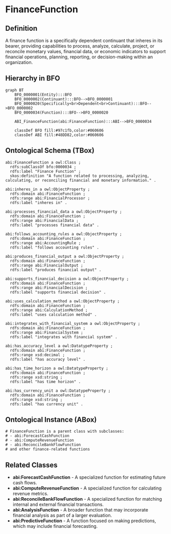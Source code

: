 # FinanceFunction

## Definition
A finance function is a specifically dependent continuant that inheres in its bearer, providing capabilities to process, analyze, calculate, project, or reconcile monetary values, financial data, or economic indicators to support financial operations, planning, reporting, or decision-making within an organization.

## Hierarchy in BFO
```mermaid
graph BT
    BFO_0000001(Entity):::BFO
    BFO_0000002(Continuant):::BFO-->BFO_0000001
    BFO_0000020(Specifically<br>Dependent<br>Continuant):::BFO-->BFO_0000002
    BFO_0000034(Function):::BFO-->BFO_0000020
    
    ABI_FinanceFunction(abi:FinanceFunction):::ABI-->BFO_0000034
    
    classDef BFO fill:#97c1fb,color:#060606
    classDef ABI fill:#48DD82,color:#060606
```

## Ontological Schema (TBox)
```turtle
abi:FinanceFunction a owl:Class ;
  rdfs:subClassOf bfo:0000034 ;
  rdfs:label "Finance Function" ;
  skos:definition "A function related to processing, analyzing, calculating, or reconciling financial and monetary information." .

abi:inheres_in a owl:ObjectProperty ;
  rdfs:domain abi:FinanceFunction ;
  rdfs:range abi:FinancialProcessor ;
  rdfs:label "inheres in" .

abi:processes_financial_data a owl:ObjectProperty ;
  rdfs:domain abi:FinanceFunction ;
  rdfs:range abi:FinancialData ;
  rdfs:label "processes financial data" .

abi:follows_accounting_rules a owl:ObjectProperty ;
  rdfs:domain abi:FinanceFunction ;
  rdfs:range abi:AccountingRule ;
  rdfs:label "follows accounting rules" .

abi:produces_financial_output a owl:ObjectProperty ;
  rdfs:domain abi:FinanceFunction ;
  rdfs:range abi:FinancialOutput ;
  rdfs:label "produces financial output" .

abi:supports_financial_decision a owl:ObjectProperty ;
  rdfs:domain abi:FinanceFunction ;
  rdfs:range abi:FinancialDecision ;
  rdfs:label "supports financial decision" .

abi:uses_calculation_method a owl:ObjectProperty ;
  rdfs:domain abi:FinanceFunction ;
  rdfs:range abi:CalculationMethod ;
  rdfs:label "uses calculation method" .

abi:integrates_with_financial_system a owl:ObjectProperty ;
  rdfs:domain abi:FinanceFunction ;
  rdfs:range abi:FinancialSystem ;
  rdfs:label "integrates with financial system" .

abi:has_accuracy_level a owl:DatatypeProperty ;
  rdfs:domain abi:FinanceFunction ;
  rdfs:range xsd:decimal ;
  rdfs:label "has accuracy level" .

abi:has_time_horizon a owl:DatatypeProperty ;
  rdfs:domain abi:FinanceFunction ;
  rdfs:range xsd:string ;
  rdfs:label "has time horizon" .

abi:has_currency_unit a owl:DatatypeProperty ;
  rdfs:domain abi:FinanceFunction ;
  rdfs:range xsd:string ;
  rdfs:label "has currency unit" .
```

## Ontological Instance (ABox)
```turtle
# FinanceFunction is a parent class with subclasses:
# - abi:ForecastCashFunction
# - abi:ComputeRevenueFunction
# - abi:ReconcileBankFlowFunction
# and other finance-related functions
```

## Related Classes
- **abi:ForecastCashFunction** - A specialized function for estimating future cash flows.
- **abi:ComputeRevenueFunction** - A specialized function for calculating revenue metrics.
- **abi:ReconcileBankFlowFunction** - A specialized function for matching internal and external financial transactions.
- **abi:AnalysisFunction** - A broader function that may incorporate financial analysis as part of a larger evaluation.
- **abi:PredictiveFunction** - A function focused on making predictions, which may include financial forecasting. 